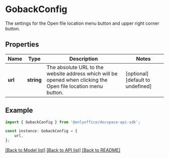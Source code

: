 # GobackConfig

The settings for the Open file location menu button and upper right corner button.

## Properties

Name | Type | Description | Notes
------------ | ------------- | ------------- | -------------
**url** | **string** | The absolute URL to the website address which will be opened when clicking the Open file location menu button. | [optional] [default to undefined]

## Example

```typescript
import { GobackConfig } from '@onlyoffice/docspace-api-sdk';

const instance: GobackConfig = {
    url,
};
```

[[Back to Model list]](../README.md#documentation-for-models) [[Back to API list]](../README.md#documentation-for-api-endpoints) [[Back to README]](../README.md)
